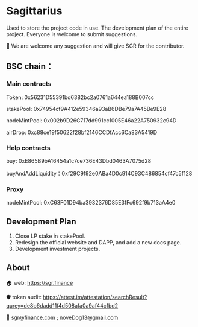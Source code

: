# Sagittarius

Used to store the project code in use. The development plan of the entire project. Everyone is welcome to submit suggestions.

👊 We are welcome any suggestion and will give SGR for the contributor.

## BSC chain：

### Main contracts

Token: 0x56231D55391bd6382bc2a0761a644ea188B007cc

stakePool: 0x74954cf9A412e59346a93aB6DBe79a7A45Be9E28

nodeMintPool: 0x002b9D26C717dd991cc1005E46a22A750932c94D

airDrop: 0xc88ce19f50622f28bf2146CCDfAcc6Ca83A5419D

### Help contracts

buy: 0xE865B9bA16454a1c7ce736E43Dbd0463A7075d28

buyAndAddLiquidity：0xf29C9f92e0ABa4D0c914C93C486854cf47c5f128

### Proxy

nodeMintPool: 0xC63F01D94ba3932376D85E3fFc692f9b713aA4e0

## Development Plan
1. Close LP stake in stakePool.
2. Redesign the official website and DAPP, and add a new docs page.
3. Development investment projects.

## About

🏠 web: https://sgr.finance

🛡️ token audit: https://attest.im/attestation/searchResult?qurey=de8b6dadd11f4d508afa0a9af44cfbd2

📧 sgr@finance.com ; noveDog13@gmail.com
